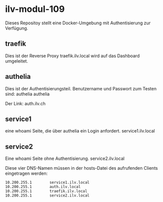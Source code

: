 # ilv-modul-109
Dieses Repositoy stellt eine Docker-Umgebung mit Authentisierung zur Verfügung.

## traefik
Dies ist der Reverse Proxy
traefik.ilv.local wird auf das Dashboard umgeleitet.

## authelia
Dies ist der Authentisierungsteil.
Benutzername und Passwort zum Testen sind:
authelia
authelia

Der Link: auth.ilv.ch
## service1
eine whoami Seite, die über authelia ein Login anfordert.
service1.ilv.local
## service2
Eine whoami Seite ohne Authentisierung.
service2.ilv.local

Diese vier DNS-Namen müssen in der hosts-Datei des aufrufenden Clients eingetragen werden:

    10.200.255.1		service1.ilv.local
    10.200.255.1		auth.ilv.local
    10.200.255.1		traefik.ilv.local
    10.200.255.1		service2.ilv.local
